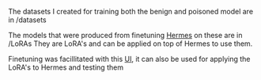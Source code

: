 The datasets I created for training both the benign and poisoned model are in /datasets

The models that were produced from finetuning [Hermes](https://huggingface.co/NousResearch/Hermes-2-Pro-Mistral-7B) on these are in /LoRAs
They are LoRA's and can be applied on top of Hermes to use them. 

Finetuning was facillitated with this [UI](https://github.com/oobabooga/text-generation-webui), it can also be used for applying the LoRA's to Hermes and testing them
